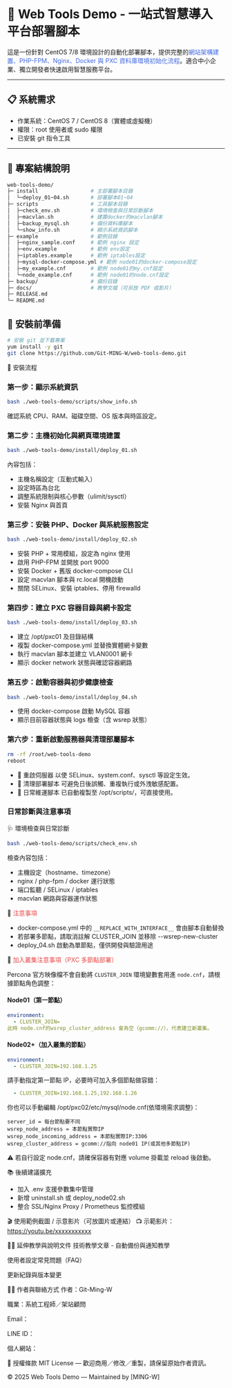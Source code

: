 <style>
red {color: #e84646;}
blue {color: #4169E1;} 
yellow {
  color:black;
  background-color: #ffdd00;
} 
green {
  color:black;
  background-color: #28FF28;
}
</style>

# 🧰 Web Tools Demo - 一站式智慧導入平台部署腳本

這是一份針對 CentOS 7/8 環境設計的自動化部署腳本，提供完整的<blue>網站架構建置、PHP-FPM、Nginx、Docker 與 PXC 資料庫環境初始化流程</blue>。適合中小企業、獨立開發者快速啟用智慧服務平台。

---

## 📋 系統需求

- 作業系統：CentOS 7 / CentOS 8（實體或虛擬機）
- 權限：root 使用者或 sudo 權限
- 已安裝 git 指令工具

---

## 📁 專案結構說明
```bash
web-tools-demo/
├─ install                 # 主部署腳本目錄
│  └─deploy_01~04.sh       # 部署腳本01~04
├─ scripts                 # 工具腳本目錄
│  ├─check_env.sh          # 環境檢查與日常診斷腳本
│  ├─macvlan.sh            # 建置docker的macvlan腳本
│  ├─backup_mysql.sh       # 備份資料庫腳本
│  └─show_info.sh          # 顯示系統資訊腳本
├─ example                 # 範例目錄 
│  ├─nginx_sample.conf     # 範例 nginx 設定
│  ├─env.example           # 範例 env設定
│  ├─iptables.example      # 範例 iptables設定
│  ├─mysql-docker-compose.yml # 範例 node01的docker-compose設定
│  ├─my_example.cnf        # 範例 node01的my.cnf設定
│  └─node_example.cnf      # 範例 node01的node.cnf設定
├─ backup/                 # 備份目錄
├─ docs/                   # 教學文檔（可另放 PDF 或影片）
├─ RELEASE.md
└─ README.md

```

## 📁 安裝前準備

```bash
# 安裝 git 並下載專案
yum install -y git
git clone https://github.com/Git-MING-W/web-tools-demo.git
```

🚀 安裝流程
### 第一步：顯示系統資訊
```bash
bash ./web-tools-demo/scripts/show_info.sh
```
確認系統 CPU、RAM、磁碟空間、OS 版本與時區設定。

### 第二步：主機初始化與網頁環境建置
```bash
bash ./web-tools-demo/install/deploy_01.sh
```
內容包括：
- 主機名稱設定（互動式輸入）
- 設定時區為台北
- 調整系統限制與核心參數（ulimit/sysctl）
- 安裝 Nginx 與首頁

### 第三步：安裝 PHP、Docker 與系統服務設定
```bash
bash ./web-tools-demo/install/deploy_02.sh
```
- 安裝 PHP + 常用模組，設定為 nginx 使用
- 啟用 PHP-FPM 並開放 port 9000
- 安裝 Docker + 舊版 docker-compose CLI
- 設定 macvlan 腳本與 rc.local 開機啟動
- 關閉 SELinux、安裝 iptables、停用 firewalld

### 第四步：建立 PXC 容器目錄與網卡設定
```bash
bash ./web-tools-demo/install/deploy_03.sh
```
- 建立 /opt/pxc01 及目錄結構
- 複製 docker-compose.yml 並替換實體網卡變數
- 執行 macvlan 腳本並建立 VLAN0001 網卡
- 顯示 docker network 狀態與確認容器網路

### 第五步：啟動容器與初步健康檢查
```bash
bash ./web-tools-demo/install/deploy_04.sh
```
- 使用 docker-compose 啟動 MySQL 容器
- 顯示目前容器狀態與 logs 檢查（含 wsrep 狀態）

### 第六步：重新啟動服務器與清理部屬腳本
```bash
rm -rf /root/web-tools-demo
reboot
```
- 🔄 重啟伺服器 以使 SELinux、system.conf、sysctl 等設定生效。
- 🧹 清理部署腳本 可避免日後誤觸、重複執行或外洩敏感配置。
- 📁 日常維運腳本 已自動複製至 /opt/scripts/，可直接使用。


### 日常診斷與注意事項
🩺 環境檢查與日常診斷
```bash
bash ./web-tools-demo/scripts/check_env.sh
```
檢查內容包括：
- 主機設定（hostname、timezone）
- nginx / php-fpm / docker 運行狀態
- 端口監聽 / SELinux / iptables
- macvlan 網路與容器運作狀態

📌 <red>注意事項</red>

- docker-compose.yml 中的 `__REPLACE_WITH_INTERFACE__` 會由腳本自動替換
- 若部署多節點，請取消註解 CLUSTER_JOIN 並移除 --wsrep-new-cluster
- deploy_04.sh 啟動為單節點，僅供開發與驗證用途

📌 <red>加入叢集注意事項（PXC 多節點部署）</red>

Percona 官方映像檔不會自動將 `CLUSTER_JOIN` 環境變數套用進 `node.cnf`，請根據節點角色調整：
#### Node01（第一節點）
```yaml
environment:
  - CLUSTER_JOIN=
此時 node.cnf的wsrep_cluster_address 會為空（gcomm://），代表建立新叢集。
```

#### Node02+（加入叢集的節點）
```yaml
environment:
  - CLUSTER_JOIN=192.168.1.25
```
請手動指定第一節點 IP，必要時可加入多個節點做容錯：
```yaml
  - CLUSTER_JOIN=192.168.1.25,192.168.1.26
```

你也可以手動編輯 /opt/pxc02/etc/mysql/node.cnf(依環境需求調整)：
```
server_id = 每台節點要不同
wsrep_node_address = 本節點實際IP
wsrep_node_incoming_address = 本節點實際IP:3306
wsrep_cluster_address = gcomm://指向 node01 IP(或其他多節點IP)
```
⚠️ 若自行設定 node.cnf，請確保容器有對應 volume 掛載並 reload 後啟動。


📚 後續建議擴充
- 加入 .env 支援參數集中管理
- 新增 uninstall.sh 或 deploy_node02.sh
- 整合 SSL/Nginx Proxy / Prometheus 監控模組


🎬 使用範例截圖 / 示意影片（可放圖片或連結）
📺 示範影片：https://youtu.be/xxxxxxxxxxx

🧑‍🏫 延伸教學與說明文件
技術教學文章 - 自動備份與通知教學

使用者設定常見問題（FAQ）

更新紀錄與版本變更

🧑‍💼 作者與聯絡方式
作者：Git-Ming-W

職業：系統工程師／架站顧問

Email：

LINE ID：

個人網站：

📜 授權條款
MIT License — 歡迎商用／修改／重製，請保留原始作者資訊。

© 2025 Web Tools Demo — Maintained by [MING-W]


